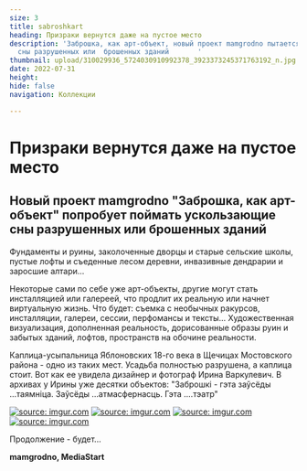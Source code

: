 ```yaml
---
size: 3
title: sabroshkart
heading: Призраки вернутся даже на пустое место
description: 'Заброшка, как арт-объект, новый проект mamgrodno пытается поймать ускользающие
  сны разрушенных или  брошенных зданий       '
thumbnail: upload/310029936_5724030910992378_3923373245371763192_n.jpg
date: 2022-07-31
height: 
hide: false
navigation: Коллекции

---
```

# **Призраки вернутся даже на пустое место**

## Новый проект mamgrodno "Заброшка, как арт-объект" попробует поймать ускользающие сны разрушенных или  брошенных зданий

Фундаменты и руины, заколоченные дворцы и старые сельские школы, пустые лофты и съеденные лесом деревни, инвазивные  дендрарии и заросшие алтари...

Некоторые сами по себе уже арт-объекты, другие могут стать инсталляцией или галереей, что продлит их реальную или начнет виртуальную жизнь. Что будет: съемка с необычных ракурсов, инсталляции, галереи, сессии, перфомансы и тексты... Художественная визуализация, дополненная реальность, дорисованные образы руин и забытых зданий, лофтов, пространств на обочине реальности.

Каплица-усыпальница Яблоновских 18-го века в Щечицах Мостовского района - одно из таких мест. Усадьба полностью разрушена, а каплица стоит. Вот как ее увидела дизайнер и фотограф Ирина Варкулевич. В архивах у Ирины уже десятки объектов: "Заброшкі - гэта заўсёды ...таямніца. Заўсёды ...атмасфернасць. Гэта ....тэатр"

<div class="gallery2">
<!-- Смените gallery2 на gallery3 или gallery4, цифра определяет количество картинок в одном ряду -->
<a href="https://imgur.com/fD0K2mL"><img src="https://i.imgur.com/fD0K2mL.jpg" title="source: imgur.com" /></a>
<a href="https://imgur.com/rSp7OtO"><img src="https://i.imgur.com/rSp7OtO.jpg" title="source: imgur.com" /></a>
<a href="https://imgur.com/Mj8ZZxG"><img src="https://i.imgur.com/Mj8ZZxG.jpg" title="source: imgur.com" /></a>
<a href="https://imgur.com/iQHO0Zb"><img src="https://i.imgur.com/iQHO0Zb.jpg" title="source: imgur.com" /></a>
</div>

Продолжение - будет...

**mamgrodno, MediaStart**